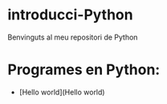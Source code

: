 # introducci-Python

Benvinguts al meu repositori de Python

# Programes en Python:

- [Hello world](Hello world)
